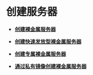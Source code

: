 # 创建服务器<a name="bms_umn_0003"></a>

-   **[创建裸金属服务器](创建裸金属服务器.md)**  

-   **[创建快速发放型裸金属服务器](创建快速发放型裸金属服务器.md)**  

-   **[创建专属裸金属服务器](创建专属裸金属服务器.md)**  

-   **[通过私有镜像创建裸金属服务器](通过私有镜像创建裸金属服务器.md)**  



